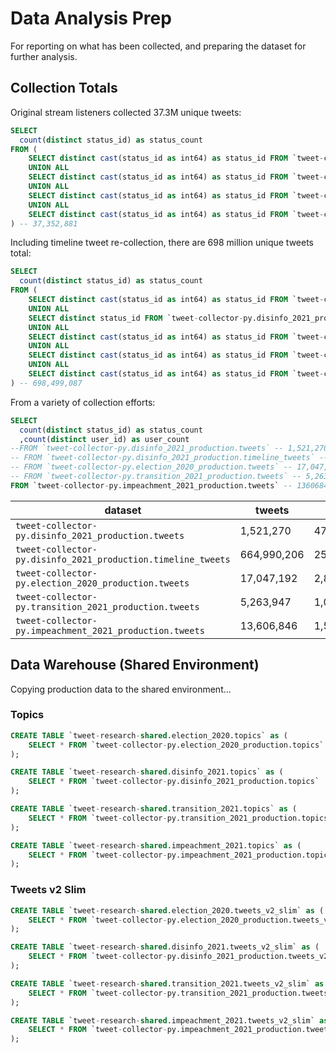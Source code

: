 
# Data Analysis Prep

For reporting on what has been collected, and preparing the dataset for further analysis.

## Collection Totals



Original stream listeners collected 37.3M unique tweets:

```sql
SELECT
  count(distinct status_id) as status_count
FROM (
    SELECT distinct cast(status_id as int64) as status_id FROM `tweet-collector-py.disinfo_2021_production.tweets`
    UNION ALL
    SELECT distinct cast(status_id as int64) as status_id FROM `tweet-collector-py.election_2020_production.tweets`
    UNION ALL
    SELECT distinct cast(status_id as int64) as status_id FROM `tweet-collector-py.transition_2021_production.tweets`
    UNION ALL
    SELECT distinct cast(status_id as int64) as status_id FROM `tweet-collector-py.impeachment_2021_production.tweets`
) -- 37,352,881
```

Including timeline tweet re-collection, there are 698 million unique tweets total:

```sql
SELECT
  count(distinct status_id) as status_count
FROM (
    SELECT distinct cast(status_id as int64) as status_id FROM `tweet-collector-py.disinfo_2021_production.tweets`
    UNION ALL
    SELECT distinct status_id FROM `tweet-collector-py.disinfo_2021_production.timeline_tweets`
    UNION ALL
    SELECT distinct cast(status_id as int64) as status_id FROM `tweet-collector-py.election_2020_production.tweets`
    UNION ALL
    SELECT distinct cast(status_id as int64) as status_id FROM `tweet-collector-py.transition_2021_production.tweets`
    UNION ALL
    SELECT distinct cast(status_id as int64) as status_id FROM `tweet-collector-py.impeachment_2021_production.tweets`
) -- 698,499,087
```

From a variety of collection efforts:

```sql
SELECT
  count(distinct status_id) as status_count
  ,count(distinct user_id) as user_count
--FROM `tweet-collector-py.disinfo_2021_production.tweets` -- 1,521,270 | 479,998
-- FROM `tweet-collector-py.disinfo_2021_production.timeline_tweets` -- 664,990,206 | 259,034
-- FROM `tweet-collector-py.election_2020_production.tweets` -- 17,047,192 | 2,806,531
-- FROM `tweet-collector-py.transition_2021_production.tweets` -- 5,263,947 | 1,012,626
FROM `tweet-collector-py.impeachment_2021_production.tweets` -- 13606846 | 1578367

```

dataset | tweets | users
--- | --- | ---
`tweet-collector-py.disinfo_2021_production.tweets` | 1,521,270 | 479,998
`tweet-collector-py.disinfo_2021_production.timeline_tweets`| 664,990,206 | 259,034
`tweet-collector-py.election_2020_production.tweets` | 17,047,192 | 2,806,531
`tweet-collector-py.transition_2021_production.tweets` | 5,263,947 | 1,012,626
`tweet-collector-py.impeachment_2021_production.tweets` | 13,606,846 | 1,578,367


## Data Warehouse (Shared Environment)

Copying production data to the shared environment...



### Topics

```sql
CREATE TABLE `tweet-research-shared.election_2020.topics` as (
    SELECT * FROM `tweet-collector-py.election_2020_production.topics`
);

CREATE TABLE `tweet-research-shared.disinfo_2021.topics` as (
    SELECT * FROM `tweet-collector-py.disinfo_2021_production.topics`
);

CREATE TABLE `tweet-research-shared.transition_2021.topics` as (
    SELECT * FROM `tweet-collector-py.transition_2021_production.topics`
);

CREATE TABLE `tweet-research-shared.impeachment_2021.topics` as (
    SELECT * FROM `tweet-collector-py.impeachment_2021_production.topics`
);
```





### Tweets v2 Slim

```sql
CREATE TABLE `tweet-research-shared.election_2020.tweets_v2_slim` as (
    SELECT * FROM `tweet-collector-py.election_2020_production.tweets_v2_slim`
);

CREATE TABLE `tweet-research-shared.disinfo_2021.tweets_v2_slim` as (
    SELECT * FROM `tweet-collector-py.disinfo_2021_production.tweets_v2_slim`
);

CREATE TABLE `tweet-research-shared.transition_2021.tweets_v2_slim` as (
    SELECT * FROM `tweet-collector-py.transition_2021_production.tweets_v2_slim`
);

CREATE TABLE `tweet-research-shared.impeachment_2021.tweets_v2_slim` as (
    SELECT * FROM `tweet-collector-py.impeachment_2021_production.tweets_v2_slim`
);
```
